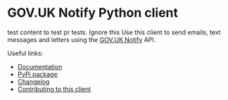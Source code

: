# GOV.UK Notify Python client
test content to test pr tests. Ignore this
Use this client to send emails, text messages and letters using the [GOV.UK Notify](https://www.notifications.service.gov.uk) API.

Useful links:

- [Documentation](https://docs.notifications.service.gov.uk/python.html)
- [PyPi package](https://pypi.org/project/notifications-python-client/)
- [Changelog](https://github.com/alphagov/notifications-python-client/blob/master/CHANGELOG.md)
- [Contributing to this client](https://github.com/alphagov/notifications-python-client/blob/master/CONTRIBUTING.md)
